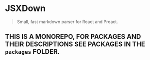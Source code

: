 # JSXDown

> Small, fast markdown parser for React and Preact.

## THIS IS A MONOREPO, FOR PACKAGES AND THEIR DESCRIPTIONS SEE PACKAGES IN THE `packages` FOLDER.